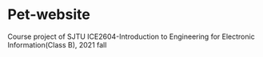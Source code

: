 # Pet-website
Course project of SJTU ICE2604-Introduction to Engineering for Electronic Information(Class B), 2021 fall
